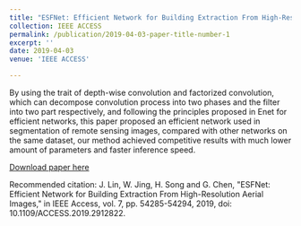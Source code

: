 ```yaml
---
title: "ESFNet: Efficient Network for Building Extraction From High-Resolution Aerial Images"
collection: IEEE ACCESS
permalink: /publication/2019-04-03-paper-title-number-1
excerpt: ''
date: 2019-04-03
venue: 'IEEE ACCESS'

---
```

By using the trait of depth-wise convolution and factorized convolution, which can decompose convolution process into two phases and the filter into two part respectively, and following the principles proposed in Enet for efficient networks, this paper proposed an efficient network used in segmentation of remote sensing images, compared with other networks on the same dataset, our method achieved competitive results with much lower amount of parameters and faster inference speed.

[Download paper here](http://mrluin.github.io/files/paper1.pdf)

Recommended citation: J. Lin, W. Jing, H. Song and G. Chen, "ESFNet: Efficient Network for Building Extraction From High-Resolution Aerial Images," in IEEE Access, vol. 7, pp. 54285-54294, 2019, doi: 10.1109/ACCESS.2019.2912822.
